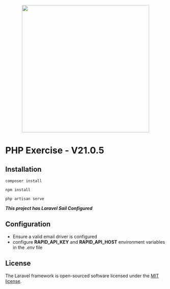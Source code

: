 <p align="center"><a href="https://laravel.com" target="_blank"><img src="https://raw.githubusercontent.com/laravel/art/master/logo-lockup/5%20SVG/2%20CMYK/1%20Full%20Color/laravel-logolockup-cmyk-red.svg" width="400"></a></p>


# PHP Exercise - V21.0.5



## Installation

```
composer install

npm install

php artisan serve

```
<b>*This project has Laravel Sail Configured*</b>
## Configuration

- Ensure a valid email driver is configured
- configure <b>RAPID_API_KEY</b> and <b>RAPID_API_HOST</b> environment variables in the <i>.env</i> file


## License

The Laravel framework is open-sourced software licensed under the [MIT license](https://opensource.org/licenses/MIT).
